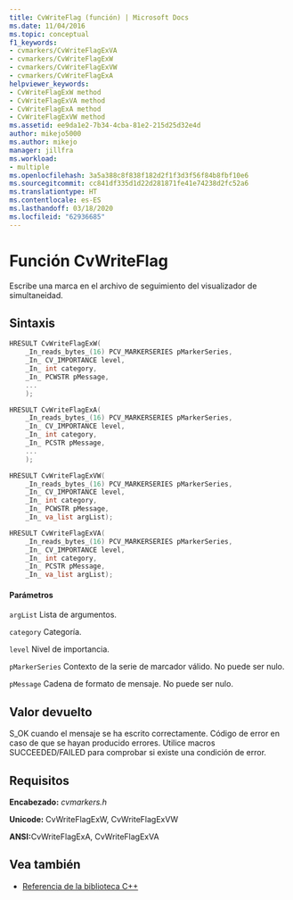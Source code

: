 ```yaml
---
title: CvWriteFlag (función) | Microsoft Docs
ms.date: 11/04/2016
ms.topic: conceptual
f1_keywords:
- cvmarkers/CvWriteFlagExVA
- cvmarkers/CvWriteFlagExW
- cvmarkers/CvWriteFlagExVW
- cvmarkers/CvWriteFlagExA
helpviewer_keywords:
- CvWriteFlagExW method
- CvWriteFlagExVA method
- CvWriteFlagExA method
- CvWriteFlagExVW method
ms.assetid: ee9da1e2-7b34-4cba-81e2-215d25d32e4d
author: mikejo5000
ms.author: mikejo
manager: jillfra
ms.workload:
- multiple
ms.openlocfilehash: 3a5a388c8f838f182d2f1f3d3f56f84b8fbf10e6
ms.sourcegitcommit: cc841df335d1d22d281871fe41e74238d2fc52a6
ms.translationtype: HT
ms.contentlocale: es-ES
ms.lasthandoff: 03/18/2020
ms.locfileid: "62936685"
---
```

# <a name="cvwriteflag-function"></a>Función CvWriteFlag
Escribe una marca en el archivo de seguimiento del visualizador de simultaneidad.

## <a name="syntax"></a>Sintaxis

```C
HRESULT CvWriteFlagExW(
    _In_reads_bytes_(16) PCV_MARKERSERIES pMarkerSeries,
    _In_ CV_IMPORTANCE level,
    _In_ int category,
    _In_ PCWSTR pMessage,
    ...
    );

HRESULT CvWriteFlagExA(
    _In_reads_bytes_(16) PCV_MARKERSERIES pMarkerSeries,
    _In_ CV_IMPORTANCE level,
    _In_ int category,
    _In_ PCSTR pMessage,
    ...
    );

HRESULT CvWriteFlagExVW(
    _In_reads_bytes_(16) PCV_MARKERSERIES pMarkerSeries,
    _In_ CV_IMPORTANCE level,
    _In_ int category,
    _In_ PCWSTR pMessage,
    _In_ va_list argList);

HRESULT CvWriteFlagExVA(
    _In_reads_bytes_(16) PCV_MARKERSERIES pMarkerSeries,
    _In_ CV_IMPORTANCE level,
    _In_ int category,
    _In_ PCSTR pMessage,
    _In_ va_list argList);
```

#### <a name="parameters"></a>Parámetros
 `argList` Lista de argumentos.

 `category` Categoría.

 `level` Nivel de importancia.

 `pMarkerSeries` Contexto de la serie de marcador válido. No puede ser nulo.

 `pMessage` Cadena de formato de mensaje. No puede ser nulo.

## <a name="return-value"></a>Valor devuelto
 S_OK cuando el mensaje se ha escrito correctamente. Código de error en caso de que se hayan producido errores. Utilice macros SUCCEEDED/FAILED para comprobar si existe una condición de error.

## <a name="requirements"></a>Requisitos
 **Encabezado:** *cvmarkers.h*

 **Unicode:** CvWriteFlagExW, CvWriteFlagExVW

 <strong>ANSI:</strong>CvWriteFlagExA, CvWriteFlagExVA

## <a name="see-also"></a>Vea también
- [Referencia de la biblioteca C++](../profiling/cpp-library-reference.md)